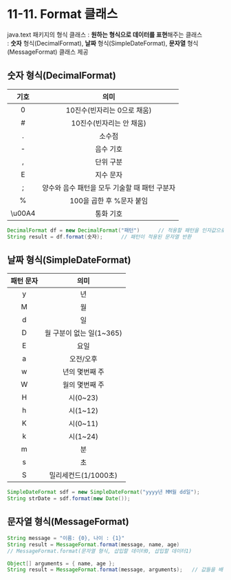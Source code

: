 # 11-11. Format 클래스

java.text 패키지의 형식 클래스 : **원하는 형식으로 데이터를 표현**해주는 클래스  
: **숫자** 형식(DecimalFormat), **날짜** 형식(SimpleDateFormat), **문자열** 형식(MessageFormat) 클래스 제공

## 숫자 형식(DecimalFormat)

기호|의미
:---:|:---:
0|10진수(빈자리는 0으로 채움)
#|10진수(빈자리는 안 채움)
.|소수점
-|음수 기호
,|단위 구분
E|지수 문자
;|양수와 음수 패턴을 모두 기술할 때 패턴 구분자
%|100을 곱한 후 %문자 붙임
\u00A4|통화 기호
```java
DecimalFormat df = new DecimalFormat("패턴")      // 적용할 패턴을 인자값으로 넘김
String result = df.format(숫자);      // 패턴이 적용된 문자열 반환
```

## 날짜 형식(SimpleDateFormat)

패턴 문자|의미
:---:|:---:
y|년
M|월
d|일
D|월 구분이 없는 일(1~365)
E|요일
a|오전/오후
w|년의 몇번째 주
W|월의 몇번째 주
H|시(0~23)
h|시(1~12)
K|시(0~11)
k|시(1~24)
m|분
s|초
S|밀리세컨드(1/1000초)

```java
SimpleDateFormat sdf = new SimpleDateFormat("yyyy년 MM월 dd일");
String strDate = sdf.format(new Date());
```

## 문자열 형식(MessageFormat)

```java
String message = "이름: {0}, 나이 : {1}"
String result = MessageFormat.format(message, name, age)
// MessageFormat.format(문자열 형식, 삽입할 데이터0, 삽입할 데이터1)

Object[] arguments = { name, age };
String result = MessageFormat.format(message, arguments);   // 값들을 배열로 묶어 전달해도 됨
```

